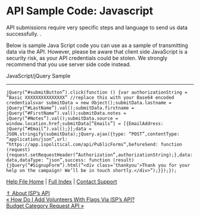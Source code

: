  API Sample Code: Javascript
==========

API submissions require very specific steps and language to send us data successfully. .

Below is sample Java Script code you can use as a sample of transmitting data via the API. However, please be aware that client side JavaScript is a security risk, as your API credentials could be stolen. We strongly recommend that you use server side code instead.

JavaScript/jQuery Sample  

----------

```
jQuery(“#submitButton”).click(function () {var authorizationString =  “Basic XXXXXXXXXXXXXXX” //replace this with your Base64 encoded credentialsvar submitData = new Object();submitData.lastname = jQuery(“#LastName”).val();submitData.firstname = jQuery(“#FirstName”).val();submitData.notes = jQuery(“#Notes”).val();submitData.source = window.location.href;submitData[“Emails”] = [{EmailAddress: jQuery(“#Email”).val();}];data = JSON.stringify(submitData);jQuery.ajax({type: “POST”,contentType: “application/json”,url: “https://app.ispolitical.com/api/PublicForms“,beforeSend: function (request) {request.setRequestHeader(“Authorization”,authorizationString);},data: data,dataType: “json”,success: function (result) {jQuery(“#SignupForm”).html(“<div class=’thankyou’>Thank you for your help on the campaign! We’ll be in touch shortly.</div>”);}});});
```

[Help File Home](/help/) | [Full Index](/Help-File-Directory/) | [Contact Support](mailto:support@ISPolitical.com)

[⇑ About ISP’s API](/About-ISP-s-API)  
[« How Do I Add Volunteers With Flags Via ISP’s API?](/How-Do-I-Add-Volunteers-With-Flags-Via-ISP-s-API)  
[Budget Category Request API »](/Budget-Category-Request-API)